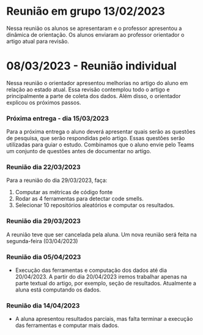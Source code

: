 # Reunião em grupo 13/02/2023

Nessa reunião os alunos se apresentaram e o professor apresentou a dinâmica de orientação.  Os alunos enviaram ao professor orientador o artigo atual para revisão. 


# 08/03/2023 - Reunião individual 

Nessa reunião o orientador apresentou   melhorias no artigo do aluno em relação ao estado atual. Essa revisão contemplou todo o artigo e principalmente a parte de coleta dos dados. Além disso, o orientador explicou os próximos passos.  

### Próxima entrega - dia 15/03/2023

Para a próxima entrega o aluno deverá apresentar quais serão as questões de pesquisa, que serão respondidas pelo artigo. Essas questões serão utilizadas para guiar o estudo.  Combinamos que o aluno envie pelo Teams um conjunto de questões antes de documentar no artigo. 

### Reunião  dia 22/03/2023

Para a reunião do dia 29/03/2023, faça: 
1) Computar as métricas de código fonte 
2) Rodar as 4 ferramentas para detectar code smells. 
3) Selecionar  10 repositórios aleatórios  e computar os resultados. 


### Reunião  dia 29/03/2023
A reunião teve que ser cancelada pela aluna.  Um nova reunião será feita na segunda-feira (03/04/2023)


### Reunião  dia 05/04/2023

- Execução das ferramentas e computação dos dados até dia 20/04/2023. A partir do dia 20/04/2023 iremos trabalhar apenas na parte textual do artigo, por exemplo,  seção de resultados. Atualmente a aluna está computando os dados. 


### Reunião  dia 14/04/2023

- A aluna apresentou resultados parciais, mas falta terminar a execução das ferramentas e  computar mais dados. 
